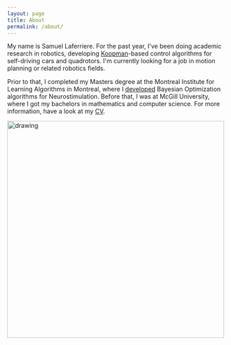 ```yaml
---
layout: page
title: About
permalink: /about/
---
```


My name is Samuel Laferriere. For the past year, I've been doing academic research in robotics, developing [Koopman](https://fluids.ac.uk/files/meetings/KoopmanNotes.1575558616.pdf)-based control algorithms for self-driving cars and quadrotors. I'm currently looking for a job in motion planning or related robotics fields. 

Prior to that, I completed my Masters degree at the Montreal Institute for Learning Algorithms in Montreal, where I [developed](https://ieeexplore.ieee.org/document/9062604) Bayesian Optimization algorithms for Neurostimulation. Before that, I was at McGill University, where I got my bachelors in mathematics and computer science. For more information, have a look at my [CV](/assets/pdf/CV_Samuel_Laferriere.pdf).

<img src="/assets/images/sam_chambre_small.jpg" alt="drawing" width="500"/>

